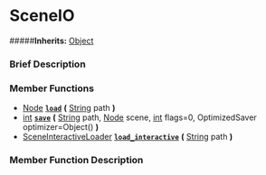 #  SceneIO  
#####**Inherits:** [Object](class_object)

###  Brief Description  


###  Member Functions 
  * [Node](class_node)  **[`load`](#load)**  **(** [String](class_string) path  **)**
  * [int](class_int)  **[`save`](#save)**  **(** [String](class_string) path, [Node](class_node) scene, [int](class_int) flags=0, OptimizedSaver optimizer=Object()  **)**
  * [SceneInteractiveLoader](class_sceneinteractiveloader)  **[`load_interactive`](#load_interactive)**  **(** [String](class_string) path  **)**

###  Member Function Description  
